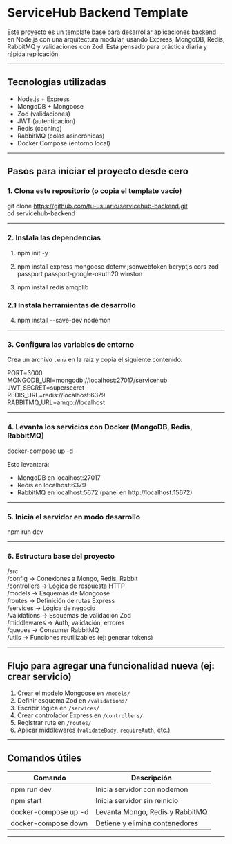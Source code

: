 # ServiceHub Backend Template

Este proyecto es un template base para desarrollar aplicaciones backend en Node.js con una arquitectura modular, usando Express, MongoDB, Redis, RabbitMQ y validaciones con Zod. Está pensado para práctica diaria y rápida replicación.

---

## Tecnologías utilizadas

- Node.js + Express
- MongoDB + Mongoose
- Zod (validaciones)
- JWT (autenticación)
- Redis (caching)
- RabbitMQ (colas asincrónicas)
- Docker Compose (entorno local)

---

## Pasos para iniciar el proyecto desde cero

### 1. Clona este repositorio (o copia el template vacío)

git clone https://github.com/tu-usuario/servicehub-backend.git  
cd servicehub-backend

---

### 2. Instala las dependencias

1. npm init -y

2. npm install express mongoose dotenv jsonwebtoken bcryptjs cors zod passport passport-google-oauth20 winston
3. npm install redis amqplib

### 2.1 Instala herramientas de desarrollo

4. npm install --save-dev nodemon

---

### 3. Configura las variables de entorno

Crea un archivo `.env` en la raíz y copia el siguiente contenido:

PORT=3000  
MONGODB_URI=mongodb://localhost:27017/servicehub  
JWT_SECRET=supersecret  
REDIS_URL=redis://localhost:6379  
RABBITMQ_URL=amqp://localhost

---

### 4. Levanta los servicios con Docker (MongoDB, Redis, RabbitMQ)

docker-compose up -d

Esto levantará:
- MongoDB en localhost:27017
- Redis en localhost:6379
- RabbitMQ en localhost:5672 (panel en http://localhost:15672)

---

### 5. Inicia el servidor en modo desarrollo

npm run dev

---

### 6. Estructura base del proyecto

/src  
  /config         → Conexiones a Mongo, Redis, Rabbit  
  /controllers    → Lógica de respuesta HTTP  
  /models         → Esquemas de Mongoose  
  /routes         → Definición de rutas Express  
  /services       → Lógica de negocio  
  /validations    → Esquemas de validación Zod  
  /middlewares    → Auth, validación, errores  
  /queues         → Consumer RabbitMQ  
  /utils          → Funciones reutilizables (ej: generar tokens)  

---

## Flujo para agregar una funcionalidad nueva (ej: crear servicio)

1. Crear el modelo Mongoose en `/models/`
2. Definir esquema Zod en `/validations/`
3. Escribir lógica en `/services/`
4. Crear controlador Express en `/controllers/`
5. Registrar ruta en `/routes/`
6. Aplicar middlewares (`validateBody`, `requireAuth`, etc.)

---

## Comandos útiles

Comando                | Descripción                        
----------------------|------------------------------------
npm run dev           | Inicia servidor con nodemon         
npm start             | Inicia servidor sin reinicio        
docker-compose up -d  | Levanta Mongo, Redis y RabbitMQ     
docker-compose down   | Detiene y elimina contenedores      

---
